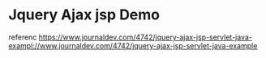 # Jquery Ajax jsp Demo
referenc https://www.journaldev.com/4742/jquery-ajax-jsp-servlet-java-exampl://www.journaldev.com/4742/jquery-ajax-jsp-servlet-java-example

